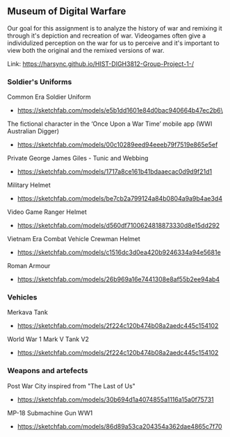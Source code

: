 ## Museum of Digital Warfare 

Our goal for this assignment is to analyze the history of war and remixing it through it's depiction and recreation of war. Videogames often give a individulized perception on the war for us to perceive and it's important to view both the original and the remixed versions of war. 

Link: https://harsync.github.io/HIST-DIGH3812-Group-Project-1-/

### Soldier's Uniforms
Common Era Soldier Uniform
- https://sketchfab.com/models/e5b1dd1601e84d0bac940664b47ec2b6\

The fictional character in the ‘Once Upon a War Time’ mobile app (WWI Australian Digger)
- https://sketchfab.com/models/00c10289eed94eeeb79f7519e865e5ef

Private George James Giles - Tunic and Webbing
- https://sketchfab.com/models/1717a8ce161b41bdaaecac0d9d9f21d1

Military Helmet 
- https://sketchfab.com/models/be7cb2a799124a84b0804a9a9b4ae3d4

Video Game Ranger Helmet
- https://sketchfab.com/models/d560df7100624818873330d8e15dd292

Vietnam Era Combat Vehicle Crewman Helmet
- https://sketchfab.com/models/c1516dc3d0ea420b9246334a94e5681e

Roman Armour
- https://sketchfab.com/models/26b969a16e7441308e8af55b2ee94ab4


### Vehicles

Merkava Tank
- https://sketchfab.com/models/2f224c120b474b08a2aedc445c154102

World War 1 Mark V Tank V2
- https://sketchfab.com/models/2f224c120b474b08a2aedc445c154102


### Weapons and artefects

Post War City inspired from "The Last of Us"
- https://sketchfab.com/models/30b694d1a4074855a1116a15a0f75731

MP-18 Submachine Gun WW1
 - https://sketchfab.com/models/86d89a53ca204354a362dae4865c7f70
